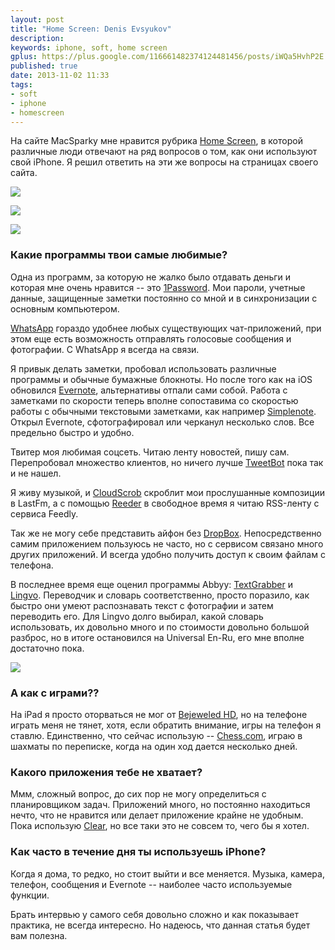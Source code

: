 ```yaml
---
layout: post
title: "Home Screen: Denis Evsyukov"
description: 
keywords: iphone, soft, home screen
gplus: https://plus.google.com/116661482374124481456/posts/iWQa5HvhP2E
published: true
date: 2013-11-02 11:33
tags:
- soft
- iphone
- homescreen
---
```


На сайте MacSparky мне нравится рубрика [Home Screen](http://macsparky.com/?tag=home+screens#show-archive), в которой различные люди отвечают на ряд вопросов о том, как они используют свой iPhone. Я решил ответить на эти же вопросы на страницах своего сайта.

<div class="aligncenter" style="width:532px;">
<a href="http://static.juev.ru/2013/11/page1.jpg" title="Page one"><img src="http://static.juev.ru/2013/11/page1-th.jpg" style="display:inline-block"></a>

<a href="http://static.juev.ru/2013/11/page2.jpg" title="Page two"><img src="http://static.juev.ru/2013/11/page2-th.jpg" style="display:inline-block"></a>

<a href="http://static.juev.ru/2013/11/page3.jpg" title="Page tree"><img src="http://static.juev.ru/2013/11/page3-th.jpg" style="display:inline-block"></a>
</div>

### Какие программы твои самые любимые?

Одна из программ, за которую не жалко было отдавать деньги и которая мне очень нравится -- это [1Password](https://agilebits.com/onepassword/ios "1Password"). Мои пароли, учетные данные, защищенные заметки  постоянно со мной и в синхронизации с основным компьютером.

[WhatsApp](http://www.whatsapp.com "WhatsApp") гораздо удобнее любых существующих чат-приложений, при этом еще есть возможность отправлять голосовые сообщения и фотографии. С WhatsApp я всегда на связи.

Я привык делать заметки, пробовал использовать различные программы и обычные бумажные блокноты. Но после того как на iOS обновился [Evernote](http://evernote.com), альтернативы отпали сами собой. Работа с заметками по скорости теперь вполне сопоставима со скоростью работы с обычными текстовыми заметками, как например [Simplenote](http://simplenote.com). Открыл Evernote, сфотографировал или черканул несколько слов. Все предельно быстро и удобно.

Твитер моя любимая соцсеть. Читаю ленту новостей, пишу сам. Перепробовал множество клиентов, но ничего лучше [TweetBot](http://tapbots.com/software/tweetbot/) пока так и не нашел.

Я живу музыкой, и [CloudScrob](http://cloudscrob.com) скроблит мои прослушанные композиции в LastFm, а с помощью [Reeder](http://reederapp.com/iphone/) в свободное время я читаю RSS-ленту с сервиса Feedly.

Так же не могу себе представить айфон без [DropBox](https://www.dropbox.com/iphoneapp "DropBox"). Непосредственно самим приложением пользуюсь не часто, но с сервисом связано много других приложений. И всегда удобно получить доступ к своим файлам с телефона.

В последнее время еще оценил программы Abbyy: [TextGrabber](https://itunes.apple.com/ru/app/textgrabber-+-translator/id438475005 "TextGrabber") и [Lingvo](https://itunes.apple.com/ru/app/lingvo-dictionaries-universal/id391989146?mt=8 "Lingvo"). Переводчик и словарь соответственно, просто поразило, как быстро они умеют распознавать текст с фотографии и затем переводить его. Для Lingvo долго выбирал, какой словарь использовать, их довольно много и по стоимости довольно большой разброс, но в итоге остановился на Universal En-Ru, его мне вполне достаточно пока.

<a href="http://static.juev.ru/2013/11/page4.jpg" title="Page four"><img src="http://static.juev.ru/2013/11/page4-th.jpg" class="aligncenter"></a>

### А как с играми??

На iPad я просто оторваться не мог от [Bejeweled HD](https://itunes.apple.com/ru/app/bejeweled-hd/id517260318?l=en&mt=8), но на телефоне играть меня не тянет, хотя, если обратить внимание, игры на телефон я ставлю. Единственно, что сейчас использую -- [Chess.com](http://www.chess.com/play/iphone), играю в шахматы по переписке, когда на один ход дается несколько дней.

### Какого приложения тебе не хватает?

Ммм, сложный вопрос, до сих пор не могу определиться с планировщиком задач. Приложений много, но постоянно находиться нечто, что не нравится или делает приложение крайне не удобным. Пока использую [Clear](http://www.realmacsoftware.com/clear "Clear"), но все таки это не совсем то, чего бы я хотел.

### Как часто в течение дня ты используешь iPhone?

Когда я дома, то редко, но стоит выйти и все меняется. Музыка, камера, телефон, сообщения и Evernote -- наиболее часто используемые функции.

Брать интервью у самого себя довольно сложно и как показывает практика, не всегда интересно. Но надеюсь, что данная статья будет вам полезна.